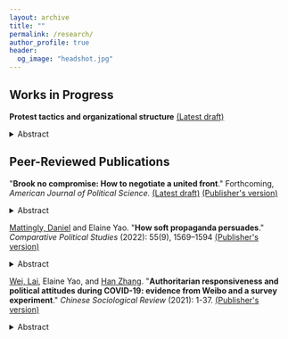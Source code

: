 ```yaml
---
layout: archive
title: ""
permalink: /research/
author_profile: true
header:
  og_image: "headshot.jpg"
---
```



## Works in Progress 
**Protest tactics and organizational structure** [(Latest draft)](https://ecyao.github.io/files/pdf/tactics.pdf) 

<details><summary>Abstract</summary>
<p>
How do protest movements collectively choose between peaceful or violent tactics over time? I study a dynamic regime change game in which individuals decide whether to participate in a protest, given the tactic chosen by previous protesters. I assume that the power of peaceful tactics is more reliant on turnout than violent tactics. I demonstrate that tactical choice involves both prospective and retrospective considerations. On the one hand, tactical choice responds to information learned from past protests, reflect a process of learning and experimentation. On the other hand, tactical choice must manage public optimism to preserve future opportunities for collective action. Failed protests can undercut public optimism, reducing the efficacy of future tactics and curtailing the possibilities for further contention. The repeated failure of protests, moreover, presents movements with a tactical dilemma. While violence may seem attractive since it is less dependent on turnout, these failures may indicate that violence is futile, leading movements to gamble on peace in hopes of securing high turnout by chance. The game also offers a solution to the problem of equilibrium multiplicity in repeated global games. Individuals' per-period participation decisions are cutoff in idiosyncratic participation costs, while beliefs about the regime are commonly held across periods.
  </p>
</details>

## Peer-Reviewed Publications 

"**Brook no compromise: How to negotiate a united front**." Forthcoming, _American Journal of Political Science._  [(Latest draft)](https://ecyao.github.io/files/pdf/brook_no_compromise.pdf)
[(Publisher's version)](https://onlinelibrary.wiley.com/doi/10.1111/ajps.12986) 

<details><summary>Abstract</summary>
<p>
 Negotiating factional conflict is crucial to successful policymaking: coalition governments, political parties, and authoritarian elites must all overcome internal disagreements in order to move forward. Actors in such conflicts sometimes employ hardball tactics to strategically rule out outcomes they dislike. Using a dynamic bargaining model, I explore how the threat and usage of these tactics impact coordination between actors with conflicting interests. In the model, two players who prefer different reforms must jointly agree on only one in order to overturn a mutually unfavorable status quo. Neither knows for certain whether the opponent prefers the status quo over their less-preferred outcome. Players willing to compromise on their opponent's preference rationally delay agreement, balancing the incentive to preempt the opponent against the benefit of waiting to gather better information. Delay is prolonged when actors cannot easily glean one another's willingness to compromise. One such factor is the frequency with which private willingness to compromise is publicly revealed. Thus, higher-leak environments are beneficial to welfare, as the additional delay incentivized by leaks deters mistakes of preemption.
  </p>
</details>

[Mattingly, Daniel](https://daniel-mattingly.com/) and Elaine Yao. "**How soft propaganda persuades**." _Comparative Political Studies_ (2022): 55(9), 1569–1594  [(Publisher's version)](https://journals.sagepub.com/doi/10.1177/00104140211047403) 

<details><summary>Abstract</summary>
<p>
An influential body of scholarship argues that authoritarian regimes design "hard" propaganda that is intentionally heavy-handed in order to signal regime power. In this study, by contrast, we link the power of propaganda to the emotional power of “soft” propaganda such as television dramas and viral social media content. We conduct a series of experiments in which we expose over 6,800 respondents in China to real propaganda videos drawn from television dramas, state-backed social media accounts, and state-run newscasts, each containing nationalist messages favored by the Chinese Communist Party. In contrast to theories that propaganda is unpersuasive, we show that propaganda effectively manipulates anger as well as anti-foreign sentiment and behavior, with heightened anti-foreign attitudes persisting up to a week. However, we also find that nationalist propaganda has no effect on perceptions of Chinese government performance or on self-reported willingness to protest against the state.
</p>
</details>


[Wei, Lai](https://sites.google.com/princeton.edu/laiwei), Elaine Yao, and [Han Zhang](https://hanzhang.xyz/). "**Authoritarian responsiveness and political attitudes during COVID-19: evidence from Weibo and a survey experiment**." _Chinese Sociological Review_ (2021): 1-37. [(Publisher's version)](https://www.tandfonline.com/doi/full/10.1080/21620555.2021.1967737) 
  
<details><summary>Abstract</summary>
<p>
How do citizens react to authoritarian responsiveness? To investigate this question, we study how Chinese citizens reacted to a novel government initiative which enabled social media users to publicly post requests for COVID-related medical assistance. To understand the effect of this initiative on public perceptions of government effectiveness, we employ a two-part empirical strategy. First, we conduct a survey experiment in which we directly expose subjects to real help-seeking posts, in which we find that viewing posts did not improve subjects' ratings of government effectiveness, and in some cases worsened them. Second, we analyze over 10,000 real-world Weibo posts to understand the political orientation of the discourse around help-seekers. We find that negative and politically critical posts far outweighed positive and laudatory posts, complementing our survey experiment results. To contextualize our results, we develop a theoretic framework to understand the effects of different types of responsiveness on citizens' political attitudes. We suggest that citizens' negative reactions in this case were primarily influenced by public demands for help, which illuminated existing problems and failures of governance. 
  </p>
</details>
